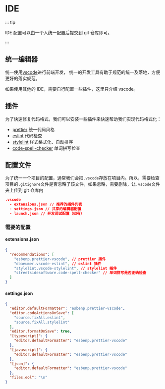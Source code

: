 # IDE

::: tip

IDE 配置可以由一个人统一配置后提交到 git 仓库即可。

:::

## 统一编辑器

统一使用[vscode](https://code.visualstudio.com/)进行前端开发， 统一的开发工具有助于规范的统一及落地，方便更好的落实规范。

如果使用其他的 IDE，需要自行配置一些插件，这里只介绍 vscode。

## 插件

为了快速修复代码格式，我们可以安装一些插件来快速帮助我们实现代码格式化：

- [prettier](https://marketplace.visualstudio.com/items?itemName=esbenp.prettier-vscode) 统一代码风格
- [eslint](https://marketplace.visualstudio.com/items?itemName=dbaeumer.vscode-eslint) 代码检查
- [stylelint](https://marketplace.visualstudio.com/items?itemName=stylelint.vscode-stylelint) 样式格式化、自动排序
- [code-spell-checker](https://marketplace.visualstudio.com/items?itemName=streetsidesoftware.code-spell-checker) 单词拼写检查

## 配置文件

为了统一一个项目的配置，通常我们会把`.vscode`存放在项目内。所以，需要检查项目的`.gitignore`文件是否忽略了该文件，如果忽略，需要删除，让`.vscode`文件夹上传到 git 仓库内

```json
.vscode
  - extensions.json // 推荐的插件列表
  - settings.json // 共享的编辑器配置
  - launch.json // 开发调试配置（如有）
```

### 需要的配置

#### extensions.json

```json
{
  "recommendations": [
    "esbenp.prettier-vscode", // prettier 插件
    "dbaeumer.vscode-eslint", // eslint 插件
    "stylelint.vscode-stylelint", // stylelint 插件
    "streetsidesoftware.code-spell-checker" // 单词拼写是否正确检查
  ]
}
```

#### settings.json

```json
{
  "editor.defaultFormatter": "esbenp.prettier-vscode",
  "editor.codeActionsOnSave": [
    "source.fixAll.eslint",
    "source.fixAll.stylelint"
  ],
  "editor.formatOnSave": true,
  "[typescript]": {
    "editor.defaultFormatter": "esbenp.prettier-vscode"
  },
  "[javascript]": {
    "editor.defaultFormatter": "esbenp.prettier-vscode"
  },
  "[json]": {
    "editor.defaultFormatter": "esbenp.prettier-vscode"
  },
  "files.eol": "\n"
}
```
